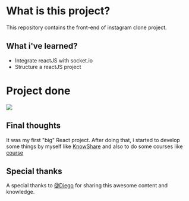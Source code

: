 # What is this project?

This repository contains the front-end of instagram clone project.

## What i've learned?
- Integrate reactJS with socket.io
- Structure a reactJS project   

# Project done
![](instagram.gif)


## Final thoughts
It was my first "big" React project. After doing that, i started to develop some things by myself like [KnowShare](http://github.com/vinioo) and also to do some courses like [course](http://github.com/vinioo)

## Special thanks
A special thanks to [@Diego](https://github.com/diego3g) for sharing this awesome content and knowledge.

